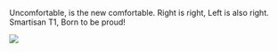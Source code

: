 Uncomfortable, is the new comfortable.
Right is right, Left is also right.
Smartisan T1, Born to be proud!

<img src="https://s21.ax1x.com/2024/08/01/pkXKhrR.jpg"/>

<!-- ##{"timestamp":1400515200}## -->